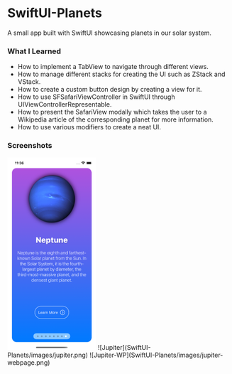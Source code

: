 # SwiftUI-Planets
A small app built with SwiftUI showcasing planets in our solar system.

### What I Learned ###
* How to implement a TabView to navigate through different views.
* How to manage different stacks for creating the UI such as ZStack and VStack.
* How to create a custom button design by creating a view for it.
* How to use SFSafariViewController in SwiftUI through UIViewControllerRepresentable.
* How to present the SafariView modally which takes the user to a Wikipedia article of the corresponding planet for more information.
* How to use various modifiers to create a neat UI.

### Screenshots ###
<img src="SwiftUI-Planets/images/neptune.png" alt="Neptune Sample" width="200"/>
![Jupiter](SwiftUI-Planets/images/jupiter.png)
![Jupiter-WP](SwiftUI-Planets/images/jupiter-webpage.png)
